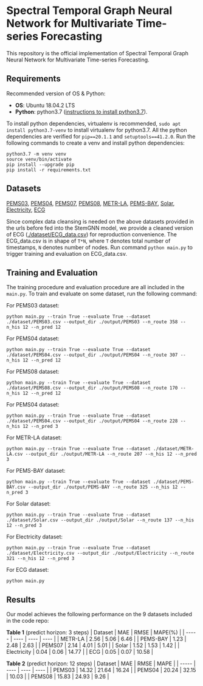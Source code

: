 # Spectral Temporal Graph Neural Network for Multivariate Time-series Forecasting

This repository is the official implementation of Spectral Temporal Graph Neural Network for
Multivariate Time-series Forecasting.

## Requirements

Recommended version of OS & Python:

* **OS**: Ubuntu 18.04.2 LTS
* **Python**: python3.7 ([instructions to install python3.7](https://linuxize.com/post/how-to-install-python-3-7-on-ubuntu-18-04/)).

To install python dependencies, virtualenv is recommended, `sudo apt install python3.7-venv` to install virtualenv for python3.7. All the python dependencies are verified for `pip==20.1.1` and `setuptools==41.2.0`. Run the following commands to create a venv and install python dependencies:

```setup
python3.7 -m venv venv
source venv/bin/activate
pip install --upgrade pip
pip install -r requirements.txt
```



## Datasets


[PEMS03](http://pems.dot.ca.gov/?dnode=Clearinghouse&type=station_5min&district_id=3&submit=Submit),
[PEMS04](http://pems.dot.ca.gov/?dnode=Clearinghouse&type=station_5min&district_id=4&submit=Submit),
[PEMS07](http://pems.dot.ca.gov/?dnode=Clearinghouse&type=station_5min&district_id=7&submit=Submit),
[PEMS08](http://pems.dot.ca.gov/?dnode=Clearinghouse&type=station_5min&district_id=8&submit=Submit),
[METR-LA](http://pems.dot.ca.gov/?dnode=Clearinghouse&type=station_5min&district_id=3&submit=Submit),
[PEMS-BAY](http://pems.dot.ca.gov/?dnode=Clearinghouse&type=station_5min&district_id=3&submit=Submit),
[Solar](https://www.nrel.gov/grid/solar-power-data.html),
[Electricity](https://archive.ics.uci.edu/ml/datasets/ElectricityLoadDiagrams20112014),
[ECG](http://www.timeseriesclassification.com/description.php?Dataset=ECG5000)

Since complex data cleansing is needed on the above datasets provided in the urls before fed into the StemGNN model, we provide a cleaned version of ECG ([./dataset/ECG_data.csv](./dataset/ECG_data.csv)) for reproduction convenience. The ECG_data.csv is in shape of `T*N`, where `T` denotes total number of timestamps, `N` denotes number of nodes. Run command `python main.py` to trigger training and evaluation on ECG_data.csv.

## Training and Evaluation

The training procedure and evaluation procedure are all included in the `main.py`. To train and evaluate on some dataset, run the following command:

For PEMS03 dataset:

```train & evaluate PEMS03
python main.py --train True --evaluate True --dataset ./dataset/PEMS03.csv --output_dir ./output/PEMS03 --n_route 358 --n_his 12 --n_pred 12
```

For PEMS04 dataset:

```train & evaluate PEMS04
python main.py --train True --evaluate True --dataset ./dataset/PEMS04.csv --output_dir ./output/PEMS04 --n_route 307 --n_his 12 --n_pred 12
```

For PEMS08 dataset:

```train & evaluate PEMS08
python main.py --train True --evaluate True --dataset ./dataset/PEMS08.csv --output_dir ./output/PEMS08 --n_route 170 --n_his 12 --n_pred 12
```

For PEMS04 dataset:

```train & evaluate PEMS04
python main.py --train True --evaluate True --dataset ./dataset/PEMS04.csv --output_dir ./output/PEMS04 --n_route 228 --n_his 12 --n_pred 3
```

For METR-LA dataset:

```train & evaluate METR-LA
python main.py --train True --evaluate True --dataset ./dataset/METR-LA.csv --output_dir ./output/METR-LA --n_route 207 --n_his 12 --n_pred 3
```

For PEMS-BAY dataset:

```train & evaluate METR-LA
python main.py --train True --evaluate True --dataset ./dataset/PEMS-BAY.csv --output_dir ./output/PEMS-BAY --n_route 325 --n_his 12 --n_pred 3
```

For Solar dataset:

```train & evaluate Solar
python main.py --train True --evaluate True --dataset ./dataset/Solar.csv --output_dir ./output/Solar --n_route 137 --n_his 12 --n_pred 3
```

For Electricity dataset:

```train & evaluate Electricity
python main.py --train True --evaluate True --dataset ./dataset/Electricity.csv --output_dir ./output/Electricity --n_route 321 --n_his 12 --n_pred 3
```

For ECG dataset:

```train & evaluate ECG
python main.py 
```


## Results

Our model achieves the following performance on the 9 datasets included in the code repo:

**Table 1** (predict horizon: 3 steps)
| Dataset | MAE  | RMSE | MAPE(%) |
| -----   | ---- | ---- | ---- |
| METR-LA | 2.56 | 5.06 | 6.46 |
| PEMS-BAY | 1.23 | 2.48 | 2.63 |
| PEMS07 | 2.14 | 4.01 | 5.01 |
| Solar | 1.52 | 1.53 | 1.42 |
| Electricity | 0.04 | 0.06 | 14.77 |
| ECG | 0.05 | 0.07 | 10.58 |

**Table 2** (predict horizon: 12 steps)
| Dataset | MAE  | RMSE | MAPE |
| -----   | ---- | ---- | ---- |
| PEMS03 | 14.32 | 21.64 | 16.24 |
| PEMS04 | 20.24 | 32.15 | 10.03 |
| PEMS08 | 15.83 | 24.93 | 9.26 |
